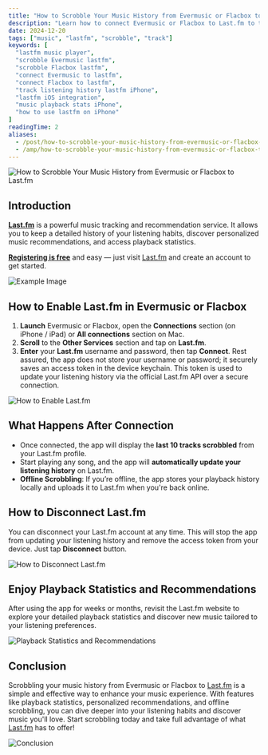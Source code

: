 ```yaml
---
title: "How to Scrobble Your Music History from Evermusic or Flacbox to Last.fm"
description: "Learn how to connect Evermusic or Flacbox to Last.fm to track your listening history, access playback stats, and get music recommendations. Try the best lastfm music player for iPhone and Mac."
date: 2024-12-20
tags: ["music", "lastfm", "scrobble", "track"]
keywords: [
  "lastfm music player",
  "scrobble Evermusic lastfm",
  "scrobble Flacbox lastfm",
  "connect Evermusic to lastfm",
  "connect Flacbox to lastfm",
  "track listening history lastfm iPhone",
  "lastfm iOS integration",
  "music playback stats iPhone",
  "how to use lastfm on iPhone"
]
readingTime: 2
aliases:
  - /post/how-to-scrobble-your-music-history-from-evermusic-or-flacbox-to-last-fm/
  - /amp/how-to-scrobble-your-music-history-from-evermusic-or-flacbox-to-last-fm/
---
```


![How to Scrobble Your Music History from Evermusic or Flacbox to Last.fm](21260c_acb5cfbde21649a9841b86e236fd36de~mv2.png)

## Introduction

[**Last.fm**](http://Last.fm) is a powerful music tracking and recommendation service. It allows you to keep a detailed history of your listening habits, discover personalized music recommendations, and access playback statistics.

[**Registering is free**](https://www.last.fm/join) and easy — just visit [Last.fm](https://www.last.fm) and create an account to get started.

![Example Image](21260c_c9eeca3c1c914ce0a4a3eef9a17e5ed5~mv2.png)

## How to Enable Last.fm in Evermusic or Flacbox

1. **Launch** Evermusic or Flacbox, open the **Connections** section (on iPhone / iPad) or **All connections** section on Mac.
2. **Scroll** to the **Other Services** section and tap on **Last.fm**.
3. **Enter** your **Last.fm** username and password, then tap **Connect**. Rest assured, the app does not store your username or password; it securely saves an access token in the device keychain. This token is used to update your listening history via the official Last.fm API over a secure connection.

![How to Enable Last.fm](21260c_385ba38d08f14c7d9f076baced4b8b65~mv2.png)

## What Happens After Connection

- Once connected, the app will display the **last 10 tracks scrobbled** from your Last.fm profile.
- Start playing any song, and the app will **automatically update your listening history** on Last.fm.
- **Offline Scrobbling**: If you’re offline, the app stores your playback history locally and uploads it to Last.fm when you're back online.

## How to Disconnect Last.fm

You can disconnect your Last.fm account at any time. This will stop the app from updating your listening history and remove the access token from your device. Just tap **Disconnect** button.

![How to Disconnect Last.fm](21260c_5fde429d5afb4cafacbf7cfcc16de370~mv2.png)

## Enjoy Playback Statistics and Recommendations

After using the app for weeks or months, revisit the Last.fm website to explore your detailed playback statistics and discover new music tailored to your listening preferences.

![Playback Statistics and Recommendations](21260c_68ed03d282054d4f9718c2fc0c6fd48b~mv2.png)

## Conclusion

Scrobbling your music history from Evermusic or Flacbox to [Last.fm](http://Last.fm) is a simple and effective way to enhance your music experience. With features like playback statistics, personalized recommendations, and offline scrobbling, you can dive deeper into your listening habits and discover music you'll love. Start scrobbling today and take full advantage of what [Last.fm](http://Last.fm) has to offer!

![Conclusion](21260c_c03a97ce989b4603833920ee3e872575~mv2.png)